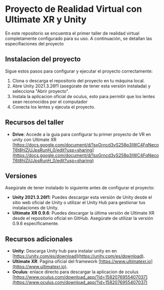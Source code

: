 # Proyecto de Realidad Virtual con Ultimate XR y Unity

En este repositorio se encuentra el primer taller de realidad virtual completamente configurado para su uso. A continuación, se detallan las especifiaciones del proyecto

## Instalacion del proyecto

Sigue estos pasos para configurar y ejecutar el proyecto correctamente:

1. Clona o descarga el repositorio del proyecto en tu máquina local.
2. Abre Unity 2021.3.26f1 (asegúrate de tener esta versión instalada) y selecciona "Abrir proyecto".
3. Instala la aplicacion oficial de oculus, esto para permitir que los lentes sean reconocidos por el computador
4. Conecta los lentes y ejecuta el proyecto.

## Recursos del taller

- **Drive**: Accede a la guia para configurar tu primer proyecto de VR en unity con Ultimate XR [https://docs.google.com/document/d/1sxGrncd3yS258p3IWC4FqNecoT6t8hlZjUJpsRunH_0/edit?usp=sharing](https://docs.google.com/document/d/1sxGrncd3yS258p3IWC4FqNecoT6t8hlZjUJpsRunH_0/edit?usp=sharing)

## Versiones

Asegúrate de tener instalado lo siguiente antes de configurar el proyecto:

- **Unity 2021.3.26f1**: Puedes descargar esta versión de Unity desde el sitio web oficial de Unity o utilizar el Unity Hub para gestionar tus instalaciones de Unity.
- **Ultimate XR 0.9.6**: Puedes descargar la última versión de Ultimate XR desde el repositorio oficial en GitHub. Asegúrate de utilizar la versión 0.9.6 específicamente.

## Recursos adicionales

- **Unity**: Descarga Unity hub para instalar unity en en [https://unity.com/es/download](https://unity.com/es/download).
- **Ultimate XR**: Pagina oficial del framework [https://www.ultimatexr.io](https://www.ultimatexr.io).
- **Oculus**: enlace directo para descargar la aplicacion de oculus [https://www.oculus.com/download_app/?id=1582076955407037](https://www.oculus.com/download_app/?id=1582076955407037)
